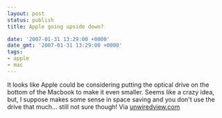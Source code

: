 ```yaml
---
layout: post
status: publish
title: Apple going upside down?

date: '2007-01-31 13:29:00 +0000'
date_gmt: '2007-01-31 13:29:00 +0000'
tags:
- apple
- mac
---
```

It looks like Apple could be considering putting the optical drive on the bottom of the Macbook to make it even smaller.
Seems like a crazy idea, but, I suppose makes some sense in space saving and you don't use the drive that much... still not sure though!
Via <a href="http://www.unwiredview.com/2007/01/25/apple-wants-to-make-mac-book-smaller-by-putting-optical-disc-drive-at-the-bottom/">unwiredview.com</a>
